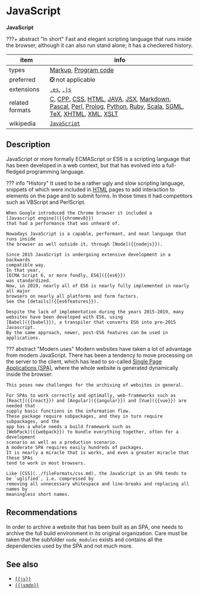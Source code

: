 

# JavaScript

**JavaScript**

???+ abstract "In short"
    Fast and elegant scripting language that runs inside the browser, although it can also run stand alone; it has a checkered history.

item | info
--- | ---
types | [Markup](../dataTypes/markup.md), [Program code](../dataTypes/programCode.md)
preferred | ❎ not applicable
extensions | [`.es`](../extensions/es.md), [`.js`](../extensions/js.md)
related formats | [C](../fileFormats/c.md), [CPP](../fileFormats/cpp.md), [CSS](../fileFormats/css.md), [HTML](../fileFormats/html.md), [JAVA](../fileFormats/java.md), [JSX](../fileFormats/jsx.md), [Markdown](../fileFormats/markdown.md), [Pascal](../fileFormats/pascal.md), [Perl](../fileFormats/perl.md), [Prolog](../fileFormats/prolog.md), [Python](../fileFormats/python.md), [Ruby](../fileFormats/ruby.md), [Scala](../fileFormats/scala.md), [SGML](../fileFormats/sgml.md), [TeX](../fileFormats/tex.md), [XHTML](../fileFormats/xhtml.md), [XML](../fileFormats/xml.md), [XSLT](../fileFormats/xslt.md)
wikipedia | [`JavaScript`]({{wikipedia}}/JavaScript)

## Description

JavaScript or more formally ECMAScript or ES6 is a scripting language that has
been developed in a web context, but that has evolved into a full-fledged
programming language.

??? info "History"
    It used to be a rather ugly and slow scripting language, snippets of which
    were included in [HTML](../fileFormats/html.md) pages to add interaction to elements on the page and
    to submit forms. 
    In those times it had competitors such as VBScript and PerlScript.

    When Google introduced the Chrome browser it included a
    [Javascript engine]({{chromev8}}) 
    that had a performance that was unheard of.

    Nowadays JavaScript is a capable, performant, and neat language that runs inside
    the browser as well outside it, through [Node]({{nodejs}}).

    Since 2015 JavaScript is undergoing extensive development in a backwards
    compatible way.
    In that year, 
    [ECMA Script 6, or more fondly, ES6]({{es6}})
    was standardized.
    Now, in 2019, nearly all of ES6 is nearly fully implemented in nearly all major
    browsers on nearly all platforms and form factors.
    See the [details]({{es6features}}).

    Despite the lack of implementation during the years 2015-2019, many
    websites have been developed with ES6, using 
    [Babel]({{babel}}), a transpiler that converts ES6 into pre-2015 Javascript.
    By the same approach, newer, post-ES6 features can be used in applications.

??? abstract "Modern uses"
    Modern websites have taken a lot of advantage from modern JavaScript.
    There has been a tendency to move processing on the server to the client,
    which has lead to so-called 
    [Single Page Applications (SPA)](Single-page_application),
    where the whole website is generated dynamically inside the browser.

    This poses new challenges for the archiving of websites in general.

    For SPAs to work correctly and optimally, web-frameworks such as
    [React]({{react}}) and [Angular]({{angular}}) and [Vue]({{vue}}) are needed that 
    supply basic functions in the information flow.
    These package require subpackages, and they in turn require subpackages, and the
    app has a whole needs a build framework such as 
    [WebPack]({{webpack}}) to bundle everything together, often for a development
    scenario as well as a production scenario.
    A moderate SPA requires easily hundreds of packages.
    It is nearly a miracle that is works, and even a greater miracle that these SPAs
    tend to work in most browsers.

    Like [CSS](../fileFormats/css.md), the JavaScript in an SPA tends to be `uglified`, i.e. compressed by
    removing all unnecessary whitespace and line-breaks and replacing all names by
    meaningless short names.

## Recommendations

In order to archive a website that has been built as an SPA, one needs to
archive the full build environment in its original organization.
Care must be taken that the subfolder `node_modules` exists and contains
all the dependencies used by the SPA and not much more.


## See also
*   [`{{js}}`]({{js}})
*   [`{{jsmdn}}`]({{jsmdn}})



